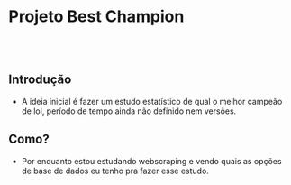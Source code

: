 # Projeto Best Champion
<br>
<br>



## Introdução
- A ideia inicial é fazer um estudo estatístico de qual o melhor campeão de lol, período de tempo ainda não definido nem versões.


## Como?
- Por enquanto estou estudando webscraping e vendo quais as opções de base de dados eu tenho pra fazer esse estudo.

